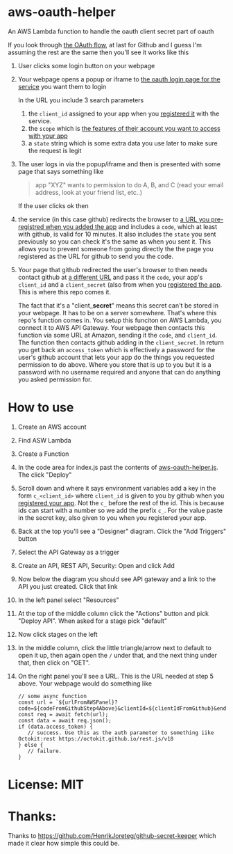 # aws-oauth-helper
An AWS Lambda function to handle the oauth client secret part of oauth

If you look through [the OAuth flow](https://docs.github.com/en/free-pro-team@latest/developers/apps/authorizing-oauth-apps#web-application-flow), at last for Github and I guess I'm assuming the rest are the same
then you'll see it works like this

1. User clicks some login button on your webpage

2. Your webpage opens a popup or iframe to [the oauth login page for the service](https://github.com/login/oauth/authorize) you want them to login

   In the URL you include 3 search parameters
   
   1. the `client_id` assigned to your app when you [registered it](https://github.com/settings/developers) with the service. 
   2. the `scope` which is [the features of their account you want to access with your app](https://docs.github.com/en/free-pro-team@latest/developers/apps/scopes-for-oauth-apps)
   3. a `state` string which is some extra data you use later to make sure the request is legit
   
3. The user logs in via the popup/iframe and then is presented with some page that says something like

   > app "XYZ" wants to permission to do A, B, and C (read your email address, look at your friend list, etc..)
   
   If the user clicks ok then 
   
4. the service (in this case github) redirects the browser to [a URL you pre-registred when you 
   added the app](https://github.com/settings/developers) and includes a `code`, which at least with github, is valid for 10 minutes. It also includes the `state`
   you sent previously so you can check it's the same as when you sent it. This allows you to prevent someone from going directly the
   the page you registered as the URL for github to send you the code.

5. Your page that github redirected the user's browser to then needs contact github at [a different URL](https://github.com/login/oauth/access_token) and pass it the `code`, your app's `client_id` and a `client_secret` (also from when you [registered the app](https://github.com/settings/developers). This is where this repo comes it.
   
   The fact that it's a "client_**secret**" means this secret can't be stored in your webpage. It has to be on a server somewhere. That's where this repo's function comes in. You setup this funciton on AWS Lambda, you connect it to AWS API Gateway. Your webpage then contacts this function via some URL at Amazon, sending it the `code`, and `client_id`. The function then contacts github adding in the `client_secret`. In return you get back an `access_token` which is effectively a password for the user's github account that lets your app do the things you requested permission to do above. Where you store that is up to you but it is a password with no username required and anyone that can do anything you asked permission for.
   
# How to use

1. Create an AWS account
2. Find ASW Lambda
3. Create a Function
4. In the code area for index.js past the contents of [aws-oauth-helper.js](https://github.com/greggman/aws-oauth-helper/blob/main/aws-oauth-helper.js). The click "Deploy"
5. Scroll down and where it says environment variables add a key in the form `c_<client_id>` where `client_id` is given to you by github when you [registered your app](https://github.com/settings/developers). Not the `c_` before the rest of the id. This is because ids can start with a number so we add the prefix `c_`. For the value paste in the secret key, also given to you when you registered your app.
6. Back at the top you'll see a "Designer" diagram. Click the "Add Triggers" button
7. Select the API Gateway as a trigger
8. Create an API, REST API, Security: Open and click Add
9. Now below the diagram you should see API gateway and a link to the API you just created. Click that link
10. In the left panel select "Resources"
11. At the top of the middle column click the "Actions" button and pick "Deploy API". When asked for a stage pick "default"
12. Now click stages on the left
13. In the middle column, click the little triangle/arrow next to default to open it up, then again open the `/` under that, and the next thing under that, then click on "GET".
14. On the right panel you'll see a URL. This is the URL needed at step 5 above. Your webpage would do something like

    ```
    // some async function
    const url = `${urlFromAWSPanel}?code=${codeFromGithubStep4Above}&clientId=${clientIdFromGithub}&endPoint=${encodeURIComponent('https://github.com/login/oauth/access_token')}`;
    const req = await fetch(url);
    const data = await req.json();
    if (data.access_token) {
       // success. Use this as the auth parameter to something iike Octokit:rest https://octokit.github.io/rest.js/v18
    } else {
       // failure. 
    }
    ```
    
# License: MIT

# Thanks:

Thanks to https://github.com/HenrikJoreteg/github-secret-keeper which made it clear how simple this could be.
